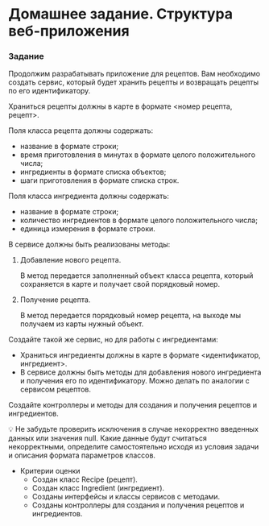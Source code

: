 # Домашнее задание. Структура веб-приложения

### Задание

Продолжим разрабатывать приложение для рецептов. Вам необходимо создать сервис, который будет хранить рецепты и возвращать рецепты по его идентификатору.

Храниться рецепты должны в карте в формате <номер рецепта, рецепт>.

Поля класса рецепта должны содержать:

- название в формате строки;
- время приготовления в минутах в формате целого положительного числа;
- ингредиенты в формате списка объектов;
- шаги приготовления в формате списка строк.

Поля класса ингредиента должны содержать:

- название в формате строки;
- количество ингредиентов в формате целого положительного числа;
- единица измерения в формате строки.



В сервисе должны быть реализованы методы:

1. Добавление нового рецепта.

   В метод передается заполненный объект класса рецепта, который сохраняется в карте и получает свой порядковый номер.

2. Получение рецепта.

   В метод передается порядковый номер рецепта, на выходе мы получаем из карты нужный объект.


Создайте такой же сервис, но для работы с ингредиентами:

- Храниться ингредиенты должны в карте в формате <идентификатор, ингредиент>.
- В сервисе должны быть методы для добавления нового ингредиента и получения его по идентификатору. Можно делать по аналогии с сервисом рецептов.

Создайте контроллеры и методы для создания и получения рецептов и ингредиентов.

<aside>
💡 Не забудьте проверить исключения в случае некорректно введенных данных или значения null. 
Какие данные будут считаться некорректными, определите самостоятельно исходя из условия задачи и описания формата параметров классов.

</aside>

- Критерии оценки
    - Создан класс Recipe (рецепт).
    - Создан класс Ingredient (ингредиент).
    - Созданы интерфейсы и классы сервисов с методами.
    - Созданы контроллеры для создания и получения рецептов и ингредиентов.